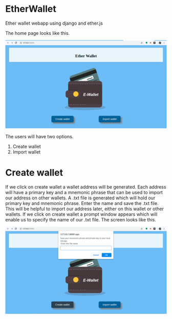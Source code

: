 # EtherWallet
Ether wallet webapp using django and ether.js

The home page looks like this.

![Image of homepage](https://github.com/Allwin12/EtherWallet/blob/master/screenshots/homepage.png)

The users will have two options.    
1. Create wallet
2. Import wallet

# Create wallet

If we click on create wallet a wallet address will be generated. Each address will have a primary key and a mnemonic phrase that can be used to import our address on other wallets. A .txt file is generated which will hold our primary key and mnemonic phrase. Enter the name and save the .txt file. This will be helpful to import our address later, either on this wallet or other wallets.
If we click on create wallet a prompt window appears which will enable us to specify the name of our .txt file.
The screen looks like this.

![Image of homepage](https://github.com/Allwin12/EtherWallet/blob/master/screenshots/createwallet.png)
